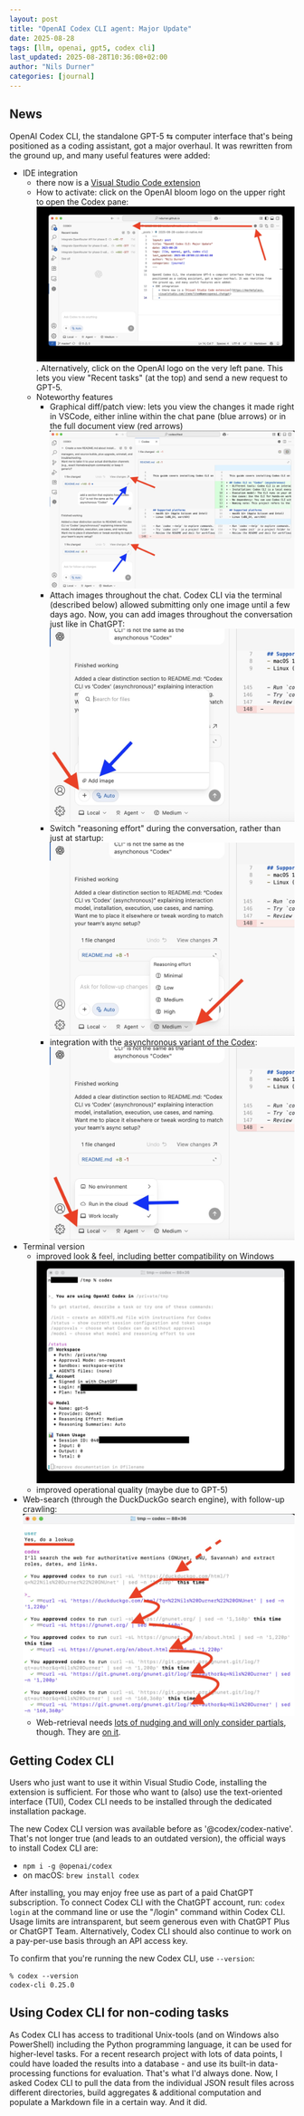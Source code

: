 ```yaml
---
layout: post
title: "OpenAI Codex CLI agent: Major Update"
date: 2025-08-28
tags: [llm, openai, gpt5, codex cli]
last_updated: 2025-08-28T10:36:08+02:00
author: "Nils Durner"
categories: [journal]
---
```


## News
OpenAI Codex CLI, the standalone GPT-5 ⇆ computer interface that's being positioned as a coding assistant, got a major overhaul. It was rewritten from the ground up, and many useful features were added:
* IDE integration
    * there now is a [Visual Studio Code extension](https://marketplace.visualstudio.com/items?itemName=openai.chatgpt)
    * How to activate: click on the OpenAI bloom logo on the upper right to open the Codex pane: ![click-through to open the OpenAI Codex pane in VSCode](assets/img/codex-cli-native-update/vscode-codex-pane.jpg). Alternatively, click on the OpenAI logo on the very left pane. This lets you view "Recent tasks" (at the top) and send a new request to GPT-5.
    * Noteworthy features
        * Graphical diff/patch view: lets you view the changes it made right in VSCode, either inline within the chat pane (blue arrows) or in the full document view (red arrows) ![Screenshot of the Codex diff view](assets/img/codex-cli-native-update/vscode-diff-view.jpg)
        * Attach images throughout the chat. Codex CLI via the terminal (described below) allowed submitting only one image until a few days ago. Now, you can add images throughout the conversation just like in ChatGPT: ![Screenshot of plus-button with "Add image" menu entry](assets/img/codex-cli-native-update/vscode-add-image.jpg)
        * Switch "reasoning effort" during the conversation, rather than just at startup: ![Screenshot of the Reasoning Effort menu](assets/img/codex-cli-native-update/vscode-reasoning-effort.jpg)
        * integration with the [asynchronous variant of the Codex](openai-codex-web): ![Screenshot of the Codex "proper" integration](assets/img/codex-cli-native-update/vscode-codex-integration.jpg)
* Terminal version
    * improved look & feel, including better compatibility on Windows ![Screenshot OpenAI Codex CLI on macOS](assets/img/codex-cli-native-update/codex-cli-terminal.jpg)
    * improved operational quality (maybe due to GPT-5)
* Web-search (through the DuckDuckGo search engine), with follow-up crawling: ![Screenshot of Codex CLI doing an initial web-search and crawling the web](assets/img/codex-cli-native-update/codex-cli-web-search.jpg)
    * Web-retrieval needs [lots of nudging and will only consider partials](https://x.com/ndurner/status/1961105410485547430), though. They are [on it](https://x.com/ah20im/status/1961106969429000335).

## Getting Codex CLI
Users who just want to use it within Visual Studio Code, installing the extension is sufficient. For those who want to (also) use the text-oriented interface (TUI), Codex CLI needs to be installed through the dedicated installation package.

The new Codex CLI version was available before as '@codex/codex-native'. That's not longer true (and leads to an outdated version), the official ways to install Codex CLI are:
* `npm i -g @openai/codex`
* on macOS: `brew install codex`

After installing, you may enjoy free use as part of a paid ChatGPT subscription. To connect Codex CLI with the ChatGPT account, run: `codex login` at the command line or use the "/login" command within Codex CLI. Usage limits are intransparent, but seem generous even with ChatGPT Plus or ChatGPT Team. Alternatively, Codex CLI should also continue to work on a pay-per-use basis through an API access key.

To confirm that you're running the new Codex CLI, use `--version`:
```
% codex --version
codex-cli 0.25.0
```

## Using Codex CLI for non-coding tasks
As Codex CLI has access to traditional Unix-tools (and on Windows also PowerShell) including the Python programming language, it can be used for higher-level tasks. For a recent research project with lots of data points, I could have loaded the results into a database - and use its built-in data-processing functions for evaluation. That's what I'd always done. Now, I asked Codex CLI to pull the data from the individual JSON result files across different directories, build aggregates & additional computation and populate a Markdown file in a certain way. And it did.